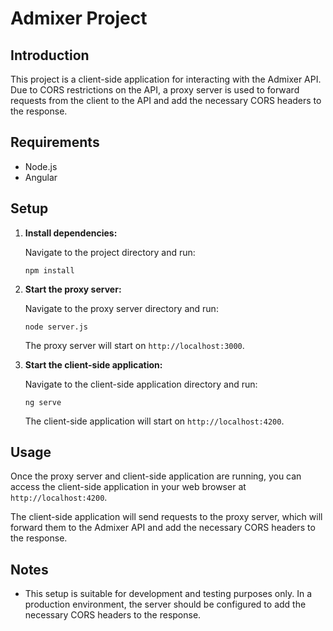 # Admixer Project

## Introduction

This project is a client-side application for interacting with the Admixer API. Due to CORS restrictions on the API, a proxy server is used to forward requests from the client to the API and add the necessary CORS headers to the response.

## Requirements

- Node.js
- Angular

## Setup

1. **Install dependencies:**

   Navigate to the project directory and run:

   ```
   npm install
   ```

2. **Start the proxy server:**

   Navigate to the proxy server directory and run:

   ```
   node server.js
   ```

   The proxy server will start on `http://localhost:3000`.

3. **Start the client-side application:**

   Navigate to the client-side application directory and run:

   ```
   ng serve
   ```

   The client-side application will start on `http://localhost:4200`.

## Usage

Once the proxy server and client-side application are running, you can access the client-side application in your web browser at `http://localhost:4200`.

The client-side application will send requests to the proxy server, which will forward them to the Admixer API and add the necessary CORS headers to the response.

## Notes

- This setup is suitable for development and testing purposes only. In a production environment, the server should be configured to add the necessary CORS headers to the response.

